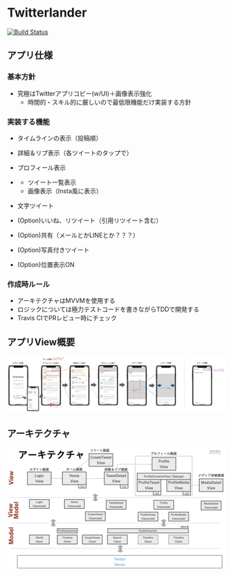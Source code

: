 # Twitterlander

[![Build Status](https://travis-ci.org/fumkob/Twitterlander.svg?branch=develop)](https://travis-ci.org/fumkob/Twitterlander)

## アプリ仕様

### 基本方針

- 究極はTwitterアプリコピー(w/UI)＋画像表示強化
  - 時間的・スキル的に厳しいので最低限機能だけ実装する方針

### 実装する機能

- タイムラインの表示（投稿順）

- 詳細＆リプ表示（各ツイートのタップで）

- プロフィール表示

- - ツイート一覧表示
  - 画像表示（Insta風に表示）

- 文字ツイート

- (Option)いいね、リツイート（引用リツイート含む）

- (Option)共有（メールとかLINEとか？？？）

- (Option)写真付きツイート

- (Option)位置表示ON

### 作成時ルール

- アーキテクチャはMVVMを使用する
- ロジックについては極力テストコードを書きながらTDDで開発する
- Travis CIでPRレビュー時にチェック

## アプリView概要

![ViewConcept](docs/images/ViewConcept.jpg)

## アーキテクチャ

![Architecture](docs/images/Architecture.png)

